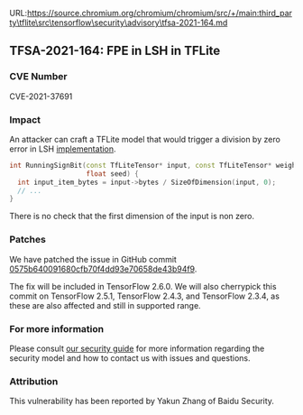URL:https://source.chromium.org/chromium/chromium/src/+/main:third_party\tflite\src\tensorflow\security\advisory\tfsa-2021-164.md
## TFSA-2021-164: FPE in LSH in TFLite

### CVE Number
CVE-2021-37691

### Impact
An attacker can craft a TFLite model that would trigger a division by zero
error in LSH
[implementation](https://github.com/tensorflow/tensorflow/blob/149562d49faa709ea80df1d99fc41d005b81082a/tensorflow/lite/kernels/lsh_projection.cc#L118).

```cc
int RunningSignBit(const TfLiteTensor* input, const TfLiteTensor* weight,
                   float seed) {
  int input_item_bytes = input->bytes / SizeOfDimension(input, 0);
  // ...
}
```

There is no check that the first dimension of the input is non zero.

### Patches
We have patched the issue in GitHub commit
[0575b640091680cfb70f4dd93e70658de43b94f9](https://github.com/tensorflow/tensorflow/commit/0575b640091680cfb70f4dd93e70658de43b94f9).

The fix will be included in TensorFlow 2.6.0. We will also cherrypick this
commit on TensorFlow 2.5.1, TensorFlow 2.4.3, and TensorFlow 2.3.4, as these are
also affected and still in supported range.

### For more information
Please consult [our security
guide](https://github.com/tensorflow/tensorflow/blob/master/SECURITY.md) for
more information regarding the security model and how to contact us with issues
and questions.

### Attribution
This vulnerability has been reported by Yakun Zhang of Baidu Security.
